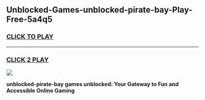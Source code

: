 
## Unblocked-Games-unblocked-pirate-bay-Play-Free-5a4q5
<h3>
<a href="https://premium76.site?title=unblocked-pirate-bay&ref=10A">CLICK TO PLAY</a></h3>
<hr>

<h3>
<a href="https://premium76.site?title=unblocked-pirate-bay&ref=10A">CLICK 2 PLAY</a>
  
</h3>

<a href="https://premium76.site?title=unblocked-pirate-bay&ref=10A"><img src="https://clearcache.store/games.png"></a>


**unblocked-pirate-bay games unblocked: Your Gateway to Fun and Accessible Online Gaming**
